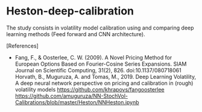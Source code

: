 # Heston-deep-calibration

The study consists in volatility model calibration using and comparing deep learning methods (Feed forward and CNN architecture). 

[References]
- Fang, F., & Oosterlee, C. W. (2009). A Novel Pricing Method for European Options Based on Fourier-Cosine Series Expansions. SIAM Journal on Scientific Computing, 31(2), 826. doi:10.1137/080718061
Horvath, B., Muguruza, A. and Tomas, M., 2019. Deep Learning Volatility, A deep neural network perspective on pricing and calibration in (rough) volatility models
https://github.com/khrapovs/fangoosterlee
https://github.com/amuguruza/NN-StochVol-Calibrations/blob/master/Heston/NNHeston.ipynb
